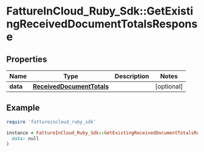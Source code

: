 # FattureInCloud_Ruby_Sdk::GetExistingReceivedDocumentTotalsResponse

## Properties

| Name | Type | Description | Notes |
| ---- | ---- | ----------- | ----- |
| **data** | [**ReceivedDocumentTotals**](ReceivedDocumentTotals.md) |  | [optional] |

## Example

```ruby
require 'fattureincloud_ruby_sdk'

instance = FattureInCloud_Ruby_Sdk::GetExistingReceivedDocumentTotalsResponse.new(
  data: null
)
```

